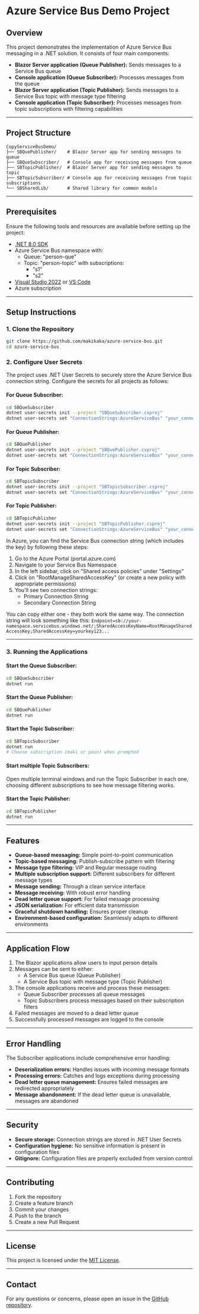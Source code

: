 # Azure Service Bus Demo Project

## Overview
This project demonstrates the implementation of Azure Service Bus messaging in a .NET solution. It consists of four main components:
- **Blazor Server application (Queue Publisher):** Sends messages to a Service Bus queue
- **Console application (Queue Subscriber):** Processes messages from the queue
- **Blazor Server application (Topic Publisher):** Sends messages to a Service Bus topic with message type filtering
- **Console application (Topic Subscriber):** Processes messages from topic subscriptions with filtering capabilities

---

## Project Structure
```
CopyServiceBusDemo/
├── SBQuePublisher/    # Blazor Server app for sending messages to queue
├── SBQueSubscriber/   # Console app for receiving messages from queue
├── SBTopicPublisher/  # Blazor Server app for sending messages to topic
├── SBTopicSubscriber/ # Console app for receiving messages from topic subscriptions
└── SBSharedLib/       # Shared library for common models
```

---

## Prerequisites
Ensure the following tools and resources are available before setting up the project:
- [.NET 8.0 SDK](https://dotnet.microsoft.com/)
- Azure Service Bus namespace with:
  - Queue: "person-que"
  - Topic: "person-topic" with subscriptions:
    - "s1" 
    - "s2" 
- [Visual Studio 2022](https://visualstudio.microsoft.com/) or [VS Code](https://code.visualstudio.com/)
- Azure subscription

---

## Setup Instructions

### 1. Clone the Repository
```bash
git clone https://github.com/makikaka/azure-service-bus.git
cd azure-service-bus
```

### 2. Configure User Secrets
The project uses .NET User Secrets to securely store the Azure Service Bus connection string. Configure the secrets for all projects as follows:

#### **For Queue Subscriber:**
```bash
cd SBQueSubscriber
dotnet user-secrets init --project "SBQueSubscriber.csproj"
dotnet user-secrets set "ConnectionStrings:AzureServiceBus" "your_connection_string"
```

#### **For Queue Publisher:**
```bash
cd SBQuePublisher
dotnet user-secrets init --project "SBQuePublisher.csproj"
dotnet user-secrets set "ConnectionStrings:AzureServiceBus" "your_connection_string"
```

#### **For Topic Subscriber:**
```bash
cd SBTopicSubscriber
dotnet user-secrets init --project "SBTopicSubscriber.csproj"
dotnet user-secrets set "ConnectionStrings:AzureServiceBus" "your_connection_string"
```

#### **For Topic Publisher:**
```bash
cd SBTopicPublisher
dotnet user-secrets init --project "SBTopicPublisher.csproj"
dotnet user-secrets set "ConnectionStrings:AzureServiceBus" "your_connection_string"
```

In Azure, you can find the Service Bus connection string (which includes the key) by following these steps:

1. Go to the Azure Portal (portal.azure.com)
2. Navigate to your Service Bus Namespace
3. In the left sidebar, click on "Shared access policies" under "Settings"
4. Click on "RootManageSharedAccessKey" (or create a new policy with appropriate permissions)
5. You'll see two connection strings:
   - Primary Connection String
   - Secondary Connection String

You can copy either one - they both work the same way. The connection string will look something like this:
`Endpoint=sb://your-namespace.servicebus.windows.net/;SharedAccessKeyName=RootManageSharedAccessKey;SharedAccessKey=yourkey123...`

---

### 3. Running the Applications

#### **Start the Queue Subscriber:**
```bash
cd SBQueSubscriber
dotnet run
```

#### **Start the Queue Publisher:**
```bash
cd SBQuePublisher
dotnet run
```

#### **Start the Topic Subscriber:**
```bash
cd SBTopicSubscriber
dotnet run
# Choose subscription (maki or paun) when prompted
```

#### **Start multiple Topic Subscribers:**
Open multiple terminal windows and run the Topic Subscriber in each one, choosing different subscriptions to see how message filtering works.

#### **Start the Topic Publisher:**
```bash
cd SBTopicPublisher
dotnet run
```

---

## Features
- **Queue-based messaging:** Simple point-to-point communication
- **Topic-based messaging:** Publish-subscribe pattern with filtering
- **Message type filtering:** VIP and Regular message routing
- **Multiple subscription support:** Different subscribers for different message types
- **Message sending:** Through a clean service interface
- **Message receiving:** With robust error handling
- **Dead letter queue support:** For failed message processing
- **JSON serialization:** For efficient data transmission
- **Graceful shutdown handling:** Ensures proper cleanup
- **Environment-based configuration:** Seamlessly adapts to different environments

---

## Application Flow
1. The Blazor applications allow users to input person details
2. Messages can be sent to either:
   - A Service Bus queue (Queue Publisher)
   - A Service Bus topic with message type (Topic Publisher)
3. The console applications receive and process these messages:
   - Queue Subscriber processes all queue messages
   - Topic Subscribers process messages based on their subscription filters
4. Failed messages are moved to a dead letter queue
5. Successfully processed messages are logged to the console

---

## Error Handling
The Subscriber applications include comprehensive error handling:
- **Deserialization errors:** Handles issues with incoming message formats
- **Processing errors:** Catches and logs exceptions during processing
- **Dead letter queue management:** Ensures failed messages are redirected appropriately
- **Message abandonment:** If the dead letter queue is unavailable, messages are abandoned

---

## Security
- **Secure storage:** Connection strings are stored in .NET User Secrets
- **Configuration hygiene:** No sensitive information is present in configuration files
- **Gitignore:** Configuration files are properly excluded from version control

---

## Contributing
1. Fork the repository
2. Create a feature branch
3. Commit your changes
4. Push to the branch
5. Create a new Pull Request

---

## License
This project is licensed under the [MIT License](LICENSE).

---

## Contact
For any questions or concerns, please open an issue in the [GitHub repository](https://github.com/makikaka/azure-service-bus).
